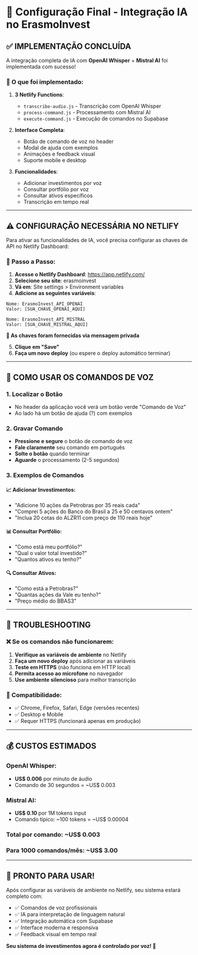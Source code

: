 # 🚀 Configuração Final - Integração IA no ErasmoInvest

## ✅ IMPLEMENTAÇÃO CONCLUÍDA

A integração completa de IA com **OpenAI Whisper** + **Mistral AI** foi implementada com sucesso! 

### 🎯 O que foi implementado:

1. **3 Netlify Functions**:
   - `transcribe-audio.js` - Transcrição com OpenAI Whisper
   - `process-command.js` - Processamento com Mistral AI
   - `execute-command.js` - Execução de comandos no Supabase

2. **Interface Completa**:
   - Botão de comando de voz no header
   - Modal de ajuda com exemplos
   - Animações e feedback visual
   - Suporte mobile e desktop

3. **Funcionalidades**:
   - Adicionar investimentos por voz
   - Consultar portfólio por voz
   - Consultar ativos específicos
   - Transcrição em tempo real

---

## ⚠️ CONFIGURAÇÃO NECESSÁRIA NO NETLIFY

Para ativar as funcionalidades de IA, você precisa configurar as chaves de API no Netlify Dashboard:

### 📍 Passo a Passo:

1. **Acesse o Netlify Dashboard**: https://app.netlify.com/
2. **Selecione seu site**: erasmoinvest
3. **Vá em**: Site settings > Environment variables
4. **Adicione as seguintes variáveis**:

```
Nome: ErasmoInvest_API_OPENAI
Valor: [SUA_CHAVE_OPENAI_AQUI]

Nome: ErasmoInvest_API_MISTRAL
Valor: [SUA_CHAVE_MISTRAL_AQUI]
```

**📧 As chaves foram fornecidas via mensagem privada**

5. **Clique em "Save"**
6. **Faça um novo deploy** (ou espere o deploy automático terminar)

---

## 🎤 COMO USAR OS COMANDOS DE VOZ

### 1. **Localizar o Botão**
- No header da aplicação você verá um botão verde "Comando de Voz"
- Ao lado há um botão de ajuda (?) com exemplos

### 2. **Gravar Comando**
- **Pressione e segure** o botão de comando de voz
- **Fale claramente** seu comando em português
- **Solte o botão** quando terminar
- **Aguarde** o processamento (2-5 segundos)

### 3. **Exemplos de Comandos**

#### 📈 Adicionar Investimentos:
- "Adicione 10 ações da Petrobras por 35 reais cada"
- "Comprei 5 ações do Banco do Brasil a 25 e 50 centavos ontem"
- "Inclua 20 cotas do ALZR11 com preço de 110 reais hoje"

#### 📊 Consultar Portfólio:
- "Como está meu portfólio?"
- "Qual o valor total investido?"
- "Quantos ativos eu tenho?"

#### 🔍 Consultar Ativos:
- "Como está a Petrobras?"
- "Quantas ações da Vale eu tenho?"
- "Preço médio do BBAS3"

---

## 🔧 TROUBLESHOOTING

### ❌ Se os comandos não funcionarem:

1. **Verifique as variáveis de ambiente** no Netlify
2. **Faça um novo deploy** após adicionar as variáveis
3. **Teste em HTTPS** (não funciona em HTTP local)
4. **Permita acesso ao microfone** no navegador
5. **Use ambiente silencioso** para melhor transcrição

### 📱 Compatibilidade:
- ✅ Chrome, Firefox, Safari, Edge (versões recentes)
- ✅ Desktop e Mobile
- ✅ Requer HTTPS (funcionará apenas em produção)

---

## 💰 CUSTOS ESTIMADOS

### OpenAI Whisper:
- **US$ 0.006** por minuto de áudio
- Comando de 30 segundos = ~US$ 0.003

### Mistral AI:
- **US$ 0.10** por 1M tokens input
- Comando típico: ~100 tokens = ~US$ 0.00004

### **Total por comando**: ~US$ 0.003
### **Para 1000 comandos/mês**: ~US$ 3.00

---

## 🎉 PRONTO PARA USAR!

Após configurar as variáveis de ambiente no Netlify, seu sistema estará completo com:

- ✅ Comandos de voz profissionais
- ✅ IA para interpretação de linguagem natural
- ✅ Integração automática com Supabase
- ✅ Interface moderna e responsiva
- ✅ Feedback visual em tempo real

**Seu sistema de investimentos agora é controlado por voz! 🚀** 